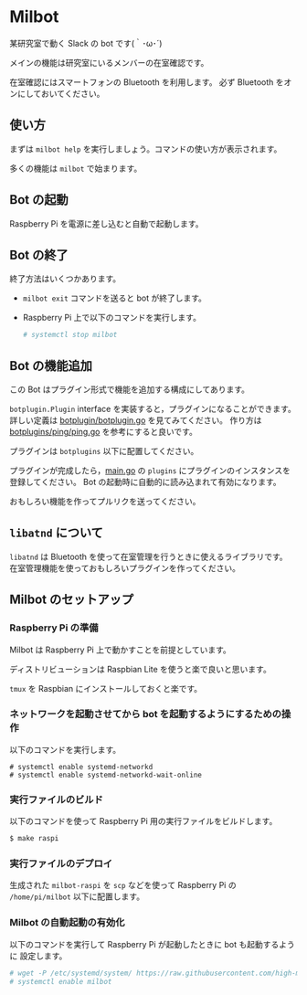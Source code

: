 # Milbot

某研究室で動く Slack の bot です(｀･ω･´)

メインの機能は研究室にいるメンバーの在室確認です。

在室確認にはスマートフォンの Bluetooth を利用します。
必ず Bluetooth をオンにしておいてください。

## 使い方

まずは `milbot help` を実行しましょう。コマンドの使い方が表示されます。

多くの機能は `milbot` で始まります。

## Bot の起動

Raspberry Pi を電源に差し込むと自動で起動します。

## Bot の終了

終了方法はいくつかあります。

- `milbot exit` コマンドを送ると bot が終了します。

- Raspberry Pi 上で以下のコマンドを実行します。
    ```bash
    # systemctl stop milbot
    ```

## Bot の機能追加

この Bot はプラグイン形式で機能を追加する構成にしてあります。

`botplugin.Plugin` interface を実装すると，プラグインになることができます。
詳しい定義は [botplugin/botplugin.go](botplugin/botplugin.go) を見てみてください。
作り方は [botplugins/ping/ping.go](botplugins/ping/ping.go) を参考にすると良いです。

プラグインは `botplugins` 以下に配置してください。

プラグインが完成したら，[main.go](main.go) の `plugins` にプラグインのインスタンスを
登録してください。
Bot の起動時に自動的に読み込まれて有効になります。

おもしろい機能を作ってプルリクを送ってください。

## `libatnd` について

`libatnd` は Bluetooth を使って在室管理を行うときに使えるライブラリです。
在室管理機能を使っておもしろいプラグインを作ってください。


## Milbot のセットアップ

### Raspberry Pi の準備

Milbot は Raspberry Pi 上で動かすことを前提としています。

ディストリビューションは Raspbian Lite を使うと楽で良いと思います。

`tmux` を Raspbian にインストールしておくと楽です。

### ネットワークを起動させてから bot を起動するようにするための操作

以下のコマンドを実行します。

```
# systemctl enable systemd-networkd
# systemctl enable systemd-networkd-wait-online
```

### 実行ファイルのビルド

以下のコマンドを使って Raspberry Pi 用の実行ファイルをビルドします。

```bash
$ make raspi
```

### 実行ファイルのデプロイ

生成された `milbot-raspi` を `scp` などを使って Raspberry Pi の
`/home/pi/milbot` 以下に配置します。

### Milbot の自動起動の有効化

以下のコマンドを実行して Raspberry Pi が起動したときに bot も起動するように
設定します。

```bash
# wget -P /etc/systemd/system/ https://raw.githubusercontent.com/high-moctane/milbot/master/milbot.service
# systemctl enable milbot
```
